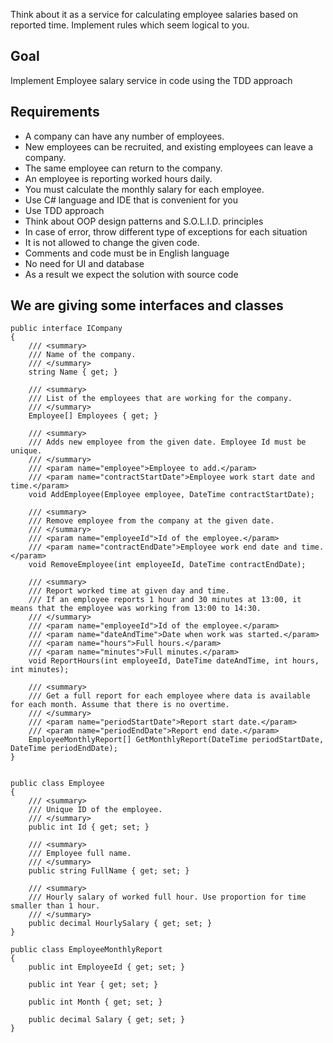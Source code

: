 Think about it as a service for calculating employee salaries based on reported time.
Implement rules which seem logical to you.

## Goal 

Implement Employee salary service in code using the TDD approach

## Requirements

- A company can have any number of employees.
- New employees can be recruited, and existing employees can leave a company.
- The same employee can return to the company.
- An employee is reporting worked hours daily.
- You must calculate the monthly salary for each employee.
- Use C# language and IDE that is convenient for you
- Use TDD approach
- Think about OOP design patterns and S.O.L.I.D. principles
- In case of error, throw different type of exceptions for each situation
- It is not allowed to change the given code.
- Comments and code must be in English language
- No need for UI and database
- As a result we expect the solution with source code

## We are giving some interfaces and classes

```
public interface ICompany
{
    /// <summary>
    /// Name of the company.
    /// </summary>
    string Name { get; }

    /// <summary>
    /// List of the employees that are working for the company.
    /// </summary>
    Employee[] Employees { get; }

    /// <summary>
    /// Adds new employee from the given date. Employee Id must be unique.
    /// </summary>
    /// <param name="employee">Employee to add.</param>
    /// <param name="contractStartDate">Employee work start date and time.</param>
    void AddEmployee(Employee employee, DateTime contractStartDate);

    /// <summary>
    /// Remove employee from the company at the given date.
    /// </summary>
    /// <param name="employeeId">Id of the employee.</param>
    /// <param name="contractEndDate">Employee work end date and time.</param>
    void RemoveEmployee(int employeeId, DateTime contractEndDate);

    /// <summary> 
    /// Report worked time at given day and time. 
    /// If an employee reports 1 hour and 30 minutes at 13:00, it means that the employee was working from 13:00 to 14:30.
    /// </summary>
    /// <param name="employeeId">Id of the employee.</param>
    /// <param name="dateAndTime">Date when work was started.</param>
    /// <param name="hours">Full hours.</param>
    /// <param name="minutes">Full minutes.</param>
    void ReportHours(int employeeId, DateTime dateAndTime, int hours, int minutes);

    /// <summary> 
    /// Get a full report for each employee where data is available for each month. Assume that there is no overtime.
    /// </summary>
    /// <param name="periodStartDate">Report start date.</param>
    /// <param name="periodEndDate">Report end date.</param>
    EmployeeMonthlyReport[] GetMonthlyReport(DateTime periodStartDate, DateTime periodEndDate);
}


public class Employee
{
    /// <summary>
    /// Unique ID of the employee.
    /// </summary> 
    public int Id { get; set; }

    /// <summary>
    /// Employee full name.
    /// </summary> 
    public string FullName { get; set; }

    /// <summary>
    /// Hourly salary of worked full hour. Use proportion for time smaller than 1 hour.
    /// </summary> 
    public decimal HourlySalary { get; set; }
}

public class EmployeeMonthlyReport
{
    public int EmployeeId { get; set; }

    public int Year { get; set; }

    public int Month { get; set; }

    public decimal Salary { get; set; }
}


```
